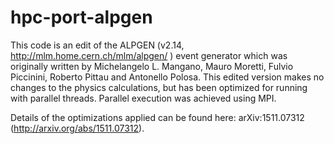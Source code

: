 # hpc-port-alpgen
This code is an edit of the ALPGEN (v2.14, http://mlm.home.cern.ch/mlm/alpgen/ ) event generator which was originally written by Michelangelo L. Mangano, Mauro Moretti, Fulvio Piccinini, Roberto Pittau and Antonello Polosa. This edited version makes no changes to the physics calculations, but has been optimized for running with parallel threads. Parallel execution was achieved using MPI.

Details of the optimizations applied can be found here: arXiv:1511.07312 (http://arxiv.org/abs/1511.07312).



